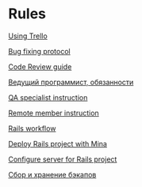 Rules
=====

[Using Trello](trello.md)

[Bug fixing protocol](bugfixing.md)

[Code Review guide](code_review_guide.md)

[Ведущий программист, обязанности](lead_programmer.md)

[QA specialist instruction](qa_specialist.md)

[Remote member instruction](remote_member.md)

[Rails workflow](rails_workflow.md)

[Deploy Rails project with Mina](rails_deploy.md)

[Configure server for Rails project](rails_server_config.md)

[Cбор и хранение бэкапов](backups.md)
